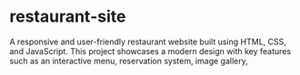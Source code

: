 # restaurant-site
A responsive and user-friendly restaurant website built using HTML, CSS, and JavaScript. This project showcases a modern design with key features such as an interactive menu, reservation system, image gallery,
